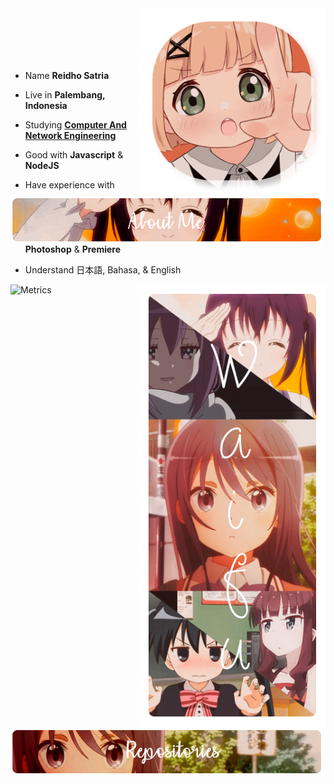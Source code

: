 <div>
<img src="./img/Profile.png" width="300" align="right" />

<br/>
<img src="./img/AboutMe.png" width="500" align="left" />
<br />
<br />
<br />
<br />

- Name **Reidho Satria**

- Live in **Palembang, Indonesia**

- Studying [**Computer And Network Engineering**](https://smkn4palembang.sch.id/)

- Good with **Javascript** & **NodeJS**

- Have experience with **Photoshop** & **Premiere**

- Understand 日本語, Bahasa, & English


<img src="./img/Waifu.png" width="300" align="right" />

<img src="./img/Repo.png" width="500" align="left" />

![Metrics](https://metrics.lecoq.io/Eilaluth?template=classic&base.header=0&base.activity=0&base.community=0&base.repositories=0&base.metadata=0&repositories=1&repositories=100&repositories.batch=100&repositories.forks=false&repositories.affiliations=owner&repositories.featured=Eilaluth%2FAyano%2CEilaluth%2FKyoko%2CEilaluth%2FKanna%2CEilaluth%2FHotaru%2CEilaluth%2FMocha&config.timezone=Asia%2FJakarta)



</div>

